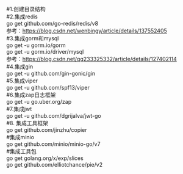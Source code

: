 #1.创建目录结构  
#2.集成redis  
go get github.com/go-redis/redis/v8  
参考：https://blog.csdn.net/wenbingy/article/details/137552405  
#3.集成gorm和mysql  
go get -u gorm.io/gorm  
go get -u gorm.io/driver/mysql  
参考：https://blog.csdn.net/qq233325332/article/details/127402114  
#4.集成gin  
go get -u github.com/gin-gonic/gin  
#5.集成viper  
go get -u github.com/spf13/viper  
#6.集成zap日志框架  
go get -u go.uber.org/zap  
#7.集成jwt  
go get -u github.com/dgrijalva/jwt-go  
#8. 集成工具框架  
go get github.com/jinzhu/copier  
#集成minio  
go get github.com/minio/minio-go/v7  
#集成工具包  
go get golang.org/x/exp/slices  
go get github.com/elliotchance/pie/v2